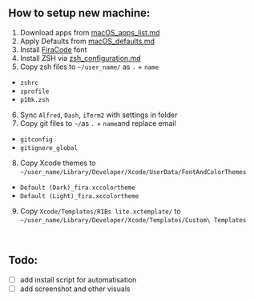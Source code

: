 ## How to setup new machine:

1. Download apps from  [macOS_apps_list.md](macOS_apps_list.md)  
2. Apply Defaults from [macOS_defaults.md](macOS_defaults.md)  
3. Install [FiraCode](https://github.com/tonsky/FiraCode) font  
4. Install ZSH via [zsh_configuration.md](zsh_configuration.md)  
5. Copy zsh  files to `~/user_name/` as `.` + `name`
  - `zshrc`  
  - `zprofile`  
  - `p10k.zsh`  
6. Sync `Alfred`, `Dash`, `iTerm2` with settings in folder 
7. Copy git files to `~/`as `.` + `name`and replace email
  - `gitconfig`  
  - `gitignore_global`  
8. Copy Xcode themes to `~/user_name/Library/Developer/Xcode/UserData/FontAndColorThemes`
  - `Default (Dark)_fira.xccolortheme` 
  - `Default (Light)_fira.xccolortheme`  
9. Copy `Xcode/Templates/RIBs lite.xctemplate/` to `~/user_name/Library/Developer/Xcode/Templates/Custom\ Templates`

</br>

## Todo:  
- [ ] add install script for automatisation
- [ ] add screenshot and other visuals